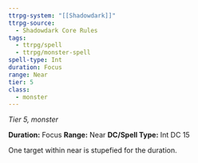 ```yaml
---
ttrpg-system: "[[Shadowdark]]"
ttrpg-source:
  - Shadowdark Core Rules
tags:
  - ttrpg/spell
  - ttrpg/monster-spell
spell-type: Int
duration: Focus
range: Near
tier: 5
class:
  - monster
---
```

*Tier 5, monster*

**Duration:** Focus
**Range:** Near
**DC/Spell Type:** Int DC 15

One target within near is stupefied for the duration. 
